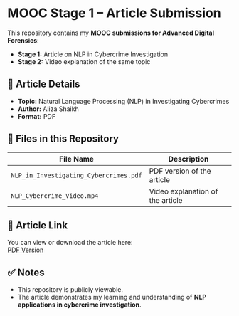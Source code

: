 # MOOC Stage 1 – Article Submission

This repository contains my **MOOC submissions for Advanced Digital Forensics**:

- **Stage 1:** Article on NLP in Cybercrime Investigation  
- **Stage 2:** Video explanation of the same topic
  
## 📄 Article Details

- **Topic:** Natural Language Processing (NLP) in Investigating Cybercrimes  
- **Author:** Aliza Shaikh
- **Format:** PDF

## 📂 Files in this Repository

| File Name | Description |
|-----------|-------------|
| `NLP_in_Investigating_Cybercrimes.pdf` | PDF version of the article |
| `NLP_Cybercrime_Video.mp4` | Video explanation of the article |

## 🔗 Article Link

You can view or download the article here:  
[PDF Version](https://github.com/Aliza952/digital-forensics-article/blob/main/NLP%20in%20investigating%20cybercrimes.pdf)  

## ✅ Notes

- This repository is publicly viewable.  
- The article demonstrates my learning and understanding of **NLP applications in cybercrime investigation**.  
